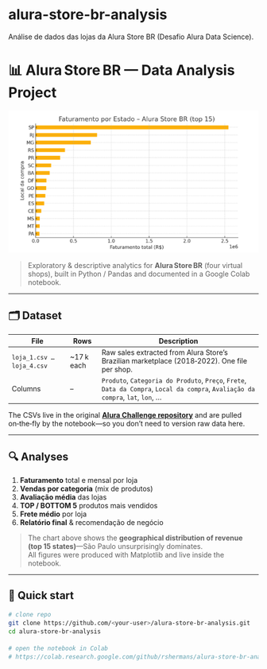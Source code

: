 # alura-store-br-analysis
Análise de dados das lojas da Alura Store BR (Desafio Alura Data Science).

# 📊 Alura Store BR — Data Analysis Project

![banner](images/geographic_performance.png)

> Exploratory & descriptive analytics for **Alura Store BR** (four virtual shops),
> built in Python / Pandas and documented in a Google Colab notebook.

---

## 🗂 Dataset

| File | Rows | Description |
|------|------|-------------|
| `loja_1.csv … loja_4.csv` | ~17 k each | Raw sales extracted from Alura Store’s Brazilian marketplace (2018‑2022). One file per shop. |
| Columns | – | `Produto`, `Categoria do Produto`, `Preço`, `Frete`, `Data da Compra`, `Local da compra`, `Avaliação da compra`, `lat`, `lon`, … |

The CSVs live in the original **[Alura Challenge repository](https://github.com/alura-es-cursos/challenge1-data-science)** and are pulled on‑the‑fly by the notebook—so you don’t need to version raw data here.

---

## 🔍 Analyses

1. **Faturamento** total e mensal por loja  
2. **Vendas por categoria** (mix de produtos)  
3. **Avaliação média** das lojas  
4. **TOP / BOTTOM 5** produtos mais vendidos  
5. **Frete médio** por loja  
6. **Relatório final** & recomendação de negócio  

> The chart above shows the **geographical distribution of revenue (top 15 states)**—São Paulo unsurprisingly dominates.  
> All figures were produced with Matplotlib and live inside the notebook.

---

## 🚀 Quick start

```bash
# clone repo
git clone https://github.com/<your‑user>/alura-store-br-analysis.git
cd alura-store-br-analysis

# open the notebook in Colab
# https://colab.research.google.com/github/rshermans/alura-store-br-analysis/blob/main/AluraStoreBR.ipynb
